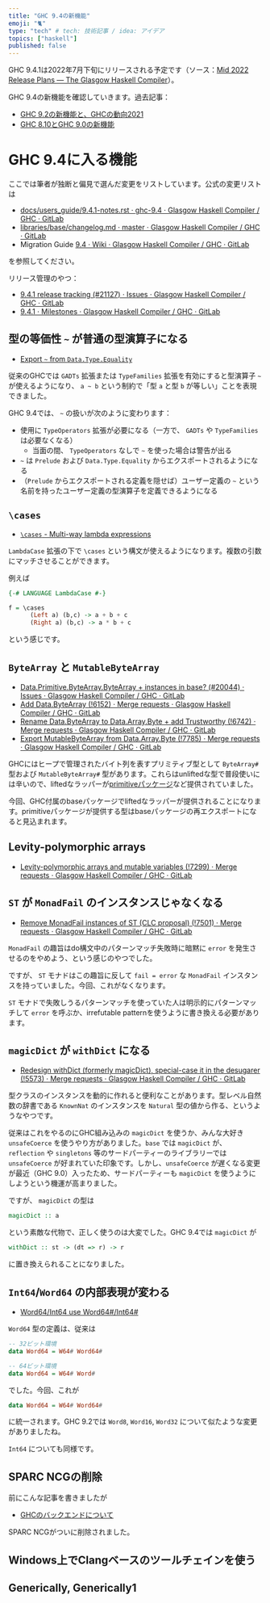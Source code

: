 ```yaml
---
title: "GHC 9.4の新機能"
emoji: "🐈"
type: "tech" # tech: 技術記事 / idea: アイデア
topics: ["haskell"]
published: false
---
```


GHC 9.4.1は2022年7月下旬にリリースされる予定です（ソース：[Mid 2022 Release Plans — The Glasgow Haskell Compiler](https://www.haskell.org/ghc/blog/20220523-release-status.html)）。

GHC 9.4の新機能を確認していきます。過去記事：

* [GHC 9.2の新機能と、GHCの動向2021](ghc-9-2-and-future)
* [GHC 8.10とGHC 9.0の新機能](ghc-8-10-and-9-0)

# GHC 9.4に入る機能

ここでは筆者が独断と偏見で選んだ変更をリストしています。公式の変更リストは

* [docs/users_guide/9.4.1-notes.rst · ghc-9.4 · Glasgow Haskell Compiler / GHC · GitLab](https://gitlab.haskell.org/ghc/ghc/-/blob/ghc-9.4/docs/users_guide/9.4.1-notes.rst)
* [libraries/base/changelog.md · master · Glasgow Haskell Compiler / GHC · GitLab](https://gitlab.haskell.org/ghc/ghc/-/blob/ghc-9.4/libraries/base/changelog.md)
* Migration Guide [9.4 · Wiki · Glasgow Haskell Compiler / GHC · GitLab](https://gitlab.haskell.org/ghc/ghc/-/wikis/migration/9.4)

を参照してください。

リリース管理のやつ：

* [9.4.1 release tracking (#21127) · Issues · Glasgow Haskell Compiler / GHC · GitLab](https://gitlab.haskell.org/ghc/ghc/-/issues/21127)
* [9.4.1 · Milestones · Glasgow Haskell Compiler / GHC · GitLab](https://gitlab.haskell.org/ghc/ghc/-/milestones/370)


## 型の等価性 `~` が普通の型演算子になる

* [Export `~` from `Data.Type.Equality`](https://github.com/ghc-proposals/ghc-proposals/blob/master/proposals/0371-non-magical-eq.md)

従来のGHCでは `GADTs` 拡張または `TypeFamilies` 拡張を有効にすると型演算子 `~` が使えるようになり、 `a ~ b` という制約で「型 `a` と型 `b` が等しい」ことを表現できました。

GHC 9.4では、 `~` の扱いが次のように変わります：

* 使用に `TypeOperators` 拡張が必要になる（一方で、 `GADTs` や `TypeFamilies` は必要なくなる）
    * 当面の間、 `TypeOperators` なしで `~` を使った場合は警告が出る
* `~` は `Prelude` および `Data.Type.Equality` からエクスポートされるようになる
* （`Prelude` からエクスポートされる定義を隠せば）ユーザー定義の `~` という名前を持ったユーザー定義の型演算子を定義できるようになる

## `\cases`

* [`\cases` - Multi-way lambda expressions](https://github.com/ghc-proposals/ghc-proposals/blob/master/proposals/0302-cases.rst)

`LambdaCase` 拡張の下で `\cases` という構文が使えるようになります。複数の引数にマッチさせることができます。

例えば

```haskell
{-# LANGUAGE LambdaCase #-}

f = \cases
      (Left a) (b,c) -> a + b + c
      (Right a) (b,c) -> a * b + c
```

という感じです。

## `ByteArray` と `MutableByteArray`

* [Data.Primitive.ByteArray.ByteArray + instances in base? (#20044) · Issues · Glasgow Haskell Compiler / GHC · GitLab](https://gitlab.haskell.org/ghc/ghc/-/issues/20044)
* [Add Data.ByteArray (!6152) · Merge requests · Glasgow Haskell Compiler / GHC · GitLab](https://gitlab.haskell.org/ghc/ghc/-/merge_requests/6152)
* [Rename Data.ByteArray to Data.Array.Byte + add Trustworthy (!6742) · Merge requests · Glasgow Haskell Compiler / GHC · GitLab](https://gitlab.haskell.org/ghc/ghc/-/merge_requests/6742)
* [Export MutableByteArray from Data.Array.Byte (!7785) · Merge requests · Glasgow Haskell Compiler / GHC · GitLab](https://gitlab.haskell.org/ghc/ghc/-/merge_requests/7785)

GHCにはヒープで管理されたバイト列を表すプリミティブ型として `ByteArray#` 型および `MutableByteArray#` 型があります。これらはunliftedな型で普段使いには辛いので、liftedなラッパーが[primitiveパッケージ](https://hackage.haskell.org/package/primitive)など提供されていました。

今回、GHC付属のbaseパッケージでliftedなラッパーが提供されることになります。primitiveパッケージが提供する型はbaseパッケージの再エクスポートになると見込まれます。

## Levity-polymorphic arrays

* [Levity-polymorphic arrays and mutable variables (!7299) · Merge requests · Glasgow Haskell Compiler / GHC · GitLab](https://gitlab.haskell.org/ghc/ghc/-/merge_requests/7299)

## `ST` が `MonadFail` のインスタンスじゃなくなる

* [Remove MonadFail instances of ST (CLC proposal) (!7501) · Merge requests · Glasgow Haskell Compiler / GHC · GitLab](https://gitlab.haskell.org/ghc/ghc/-/merge_requests/7501)

`MonadFail` の趣旨はdo構文中のパターンマッチ失敗時に暗黙に `error` を発生させるのをやめよう、という感じのやつでした。

ですが、 `ST` モナドはこの趣旨に反して `fail = error` な `MonadFail` インスタンスを持っていました。今回、これがなくなります。

`ST` モナドで失敗しうるパターンマッチを使っていた人は明示的にパターンマッチして `error` を呼ぶか、irrefutable patternを使うように書き換える必要があります。

## `magicDict` が `withDict` になる

* [Redesign withDict (formerly magicDict), special-case it in the desugarer (!5573) · Merge requests · Glasgow Haskell Compiler / GHC · GitLab](https://gitlab.haskell.org/ghc/ghc/-/merge_requests/5573)

型クラスのインスタンスを動的に作れると便利なことがあります。型レベル自然数の辞書である `KnownNat` のインスタンスを `Natural` 型の値から作る、というようなやつです。

従来はこれをやるのにGHC組み込みの `magicDict` を使うか、みんな大好き `unsafeCoerce` を使うやり方がありました。`base` では `magicDict` が、`reflection` や `singletons` 等のサードパーティーのライブラリーでは `unsafeCoerce` が好まれていた印象です。しかし、`unsafeCoerce` が遅くなる変更が最近（GHC 9.0）入ったため、サードパーティーも `magicDict` を使うようにしようという機運が高まりました。

ですが、 `magicDict` の型は

```haskell
magicDict :: a
```

という素敵な代物で、正しく使うのは大変でした。GHC 9.4では `magicDict` が

```haskell
withDict :: st -> (dt => r) -> r
```

に置き換えられることになりました。

## `Int64`/`Word64` の内部表現が変わる

* [Word64/Int64 use Word64#/Int64#](https://gitlab.haskell.org/ghc/ghc/-/wikis/migration/9.4#word64int64-use-word64int64)

`Word64` 型の定義は、従来は

```haskell
-- 32ビット環境
data Word64 = W64# Word64#

-- 64ビット環境
data Word64 = W64# Word#
```

でした。今回、これが

```haskell
data Word64 = W64# Word64#
```

に統一されます。GHC 9.2では `Word8`, `Word16`, `Word32` について似たような変更がありましたね。

`Int64` についても同様です。

## SPARC NCGの削除

前にこんな記事を書きましたが

* [GHCのバックエンドについて](https://blog.miz-ar.info/2021/11/backends-of-ghc/)

SPARC NCGがついに削除されました。

## Windows上でClangベースのツールチェインを使う

## Generically, Generically1
